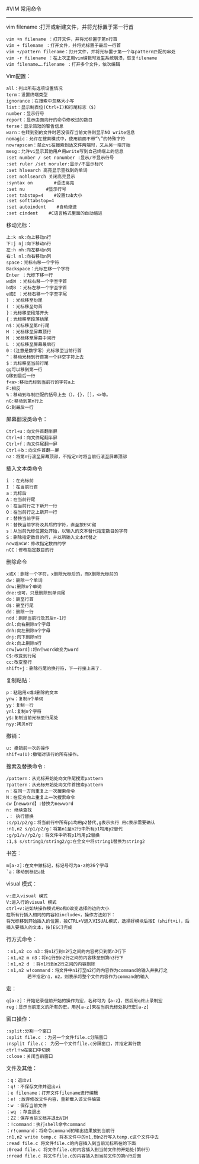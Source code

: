 #VIM 常用命令
___

vim filename :打开或新建文件，并将光标置于第一行首

    vim +n filename ：打开文件，并将光标置于第n行首
    vim + filename ：打开文件，并将光标置于最后一行首
    vim +/pattern filename：打开文件，并将光标置于第一个与pattern匹配的串处
    vim -r filename ：在上次正用vim编辑时发生系统崩溃，恢复filename
    vim filename….filename ：打开多个文件，依次编辑

Vim配置：

    all：列出所有选项设置情况
    term：设置终端类型
    ignorance：在搜索中忽略大小写
    list：显示制表位(Ctrl+I)和行尾标志（$)
    number：显示行号
    report：显示由面向行的命令修改过的数目
    terse：显示简短的警告信息
    warn：在转到别的文件时若没保存当前文件则显示NO write信息
    nomagic：允许在搜索模式中，使用前面不带“\”的特殊字符
    nowrapscan：禁止vi在搜索到达文件两端时，又从另一端开始
    mesg：允许vi显示其他用户用write写到自己终端上的信息
    :set number / set nonumber :显示/不显示行号
    :set ruler /set noruler:显示/不显示标尺
    :set hlsearch 高亮显示查找到的单词
    :set nohlsearch 关闭高亮显示
    :syntax on        #语法高亮
    :set nu        #显示行号
    :set tabstop=4    #设置tab大小
    :set softtabstop=4
    :set autoindent    #自动缩进
    :set cindent    #C语言格式里面的自动缩进

移动光标：

    上:k nk:向上移动n行
    下:j nj:向下移动n行
    左:h nh:向左移动n列
    右:l nl:向右移动n列
    space：光标右移一个字符
    Backspace：光标左移一个字符
    Enter ：光标下移一行
    w或W ：光标右移一个字至字首
    b或B ：光标左移一个字至字首
    e或E ：光标右移一个字至字尾
    ) ：光标移至句尾
    ( ：光标移至句首
    }：光标移至段落开头
    {：光标移至段落结尾
    n$：光标移至第n行尾
    H ：光标移至屏幕顶行
    M ：光标移至屏幕中间行
    L ：光标移至屏幕最后行
    0：（注意是数字零）光标移至当前行首
    ^：移动光标到行首第一个非空字符上去
    $：光标移至当前行尾
    gg可以移到第一行
    G移到最后一行
    f<a>:移动光标到当前行的字符a上
    F:相反
    %：移动到与制匹配的括号上去（），{}，[]，<>等。
    nG:移动到第n行上
    G:到最后一行

屏幕翻滚类命令：

    Ctrl+u：向文件首翻半屏
    Ctrl+d：向文件尾翻半屏
    Ctrl+f：向文件尾翻一屏
    Ctrl＋b：向文件首翻一屏
    nz：将第n行滚至屏幕顶部，不指定n时将当前行滚至屏幕顶部

插入文本类命令

    i ：在光标前
    I ：在当前行首
    a：光标后
    A：在当前行尾
    o：在当前行之下新开一行
    O：在当前行之上新开一行
    r：替换当前字符
    R：替换当前字符及其后的字符，直至按ESC键
    s：从当前光标位置处开始，以输入的文本替代指定数目的字符
    S：删除指定数目的行，并以所输入文本代替之
    ncw或nCW：修改指定数目的字
    nCC：修改指定数目的行

删除命令

    x或X：删除一个字符，x删除光标后的，而X删除光标前的
    dw：删除一个单词
    dnw:删除n个单词
    dne:也可，只是删除到单词尾
    do：删至行首
    d$：删至行尾
    dd：删除一行
    ndd：删除当前行及其后n-1行
    dnl:向右删除n个字母
    dnh:向左删除n个字母
    dnj:向下删除n行
    dnk:向上删除n行
    cnw[word]:将n个word改变为word
    C$:改变到行尾
    cc:改变整行
    shift+j：删除行尾的换行符，下一行接上来了.

复制粘贴：

    p：粘贴用x或d删除的文本
    ynw：复制n个单词
    yy：复制一行
    ynl:复制n个字符
    y$:复制当前光标至行尾处
    nyy:拷贝n行

撤销：

    u: 撤销前一次的操作
    shif+u(U):撤销对该行的所有操作。

搜索及替换命令 :

    /pattern：从光标开始处向文件尾搜索pattern
    ?pattern：从光标开始处向文件首搜索pattern
    n：在同一方向重复上一次搜索命令
    N：在反方向上重复上一次搜索命令
    cw【newword】:替换为newword
    n: 继续查找
    .： 执行替换
    :s/p1/p2/g：将当前行中所有p1均用p2替代,g表示执行 用c表示需要确认
    :n1,n2 s/p1/p2/g：将第n1至n2行中所有p1均用p2替代
    :g/p1/s//p2/g：将文件中所有p1均用p2替换
    :1,$ s/string1/string2/g:在全文中将string1替换为string2

书签：

    m[a-z]:在文中做标记，标记号可为a-z的26个字母
    `a：移动到标记a处

visual 模式：

    v:进入visual 模式
    V:进入行的visual 模式
    ctrl+v:进如块操作模式用o和O改变选择的边的大小
    在所有行插入相同的内容如include<，操作方法如下：
    将光标移到开始插入的位置，按CTRL+V进入VISUAL模式，选择好模块后按I（shift+i)，后插入要插入的文本，按[ESC]完成

行方式命令：

    ：n1,n2 co n3：将n1行到n2行之间的内容拷贝到第n3行下
    ：n1,n2 m n3：将n1行到n2行之间的内容移至到第n3行下
    ：n1,n2 d ：将n1行到n2行之间的内容删除
    ：n1,n2 w!command：将文件中n1行至n2行的内容作为command的输入并执行之
            若不指定n1，n2，则表示将整个文件内容作为command的输入

宏：

    q[a-z]：开始记录但前开始的操作为宏，名称可为【a-z】，然后用q终止录制宏
    reg：显示当前定义的所有的宏，用@[a-z]来在当前光标处执行宏[a-z]

窗口操作：

    :split:分割一个窗口
    :split file.c ：为另一个文件file.c分隔窗口
    :nsplit file.c： 为另一个文件file.c分隔窗口，并指定其行数
    ctrl＋w在窗口中切换
    :close：关闭当前窗口

文件及其他：

    ：q：退出vi
    ：q!：不保存文件并退出vi
    ：e filename：打开文件filename进行编辑
    ：e! :放弃修改文件内容，重新载入该文件编辑
    ：w ：保存当前文件
    ：wq ：存盘退出
    ：ZZ：保存当前文档并退出VIM
    ：!command：执行shell命令command
    ：r!command：将命令command的输出结果放到当前行
    :n1,n2 write temp.c 将本文件中的n1,到n2行写入temp.c这个文件中去
    :read file.c 将文件file.c的内容插入到当前光标所在的下面
    :0read file.c 将文件file.c的内容插入到当前文件的开始处(第0行）
    :nread file.c 将文件file.c的内容插入到当前文件的第n行后面
    